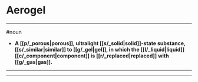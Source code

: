 # Aerogel
---
#noun
- **A [[p/_porous|porous]], ultralight [[s/_solid|solid]]-state substance, [[s/_similar|similar]] to [[g/_gel|gel]], in which the [[l/_liquid|liquid]] [[c/_component|component]] is [[r/_replaced|replaced]] with [[g/_gas|gas]].**
---
---
